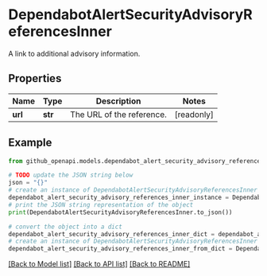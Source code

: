 # DependabotAlertSecurityAdvisoryReferencesInner

A link to additional advisory information.

## Properties

Name | Type | Description | Notes
------------ | ------------- | ------------- | -------------
**url** | **str** | The URL of the reference. | [readonly] 

## Example

```python
from github_openapi.models.dependabot_alert_security_advisory_references_inner import DependabotAlertSecurityAdvisoryReferencesInner

# TODO update the JSON string below
json = "{}"
# create an instance of DependabotAlertSecurityAdvisoryReferencesInner from a JSON string
dependabot_alert_security_advisory_references_inner_instance = DependabotAlertSecurityAdvisoryReferencesInner.from_json(json)
# print the JSON string representation of the object
print(DependabotAlertSecurityAdvisoryReferencesInner.to_json())

# convert the object into a dict
dependabot_alert_security_advisory_references_inner_dict = dependabot_alert_security_advisory_references_inner_instance.to_dict()
# create an instance of DependabotAlertSecurityAdvisoryReferencesInner from a dict
dependabot_alert_security_advisory_references_inner_from_dict = DependabotAlertSecurityAdvisoryReferencesInner.from_dict(dependabot_alert_security_advisory_references_inner_dict)
```
[[Back to Model list]](../README.md#documentation-for-models) [[Back to API list]](../README.md#documentation-for-api-endpoints) [[Back to README]](../README.md)


